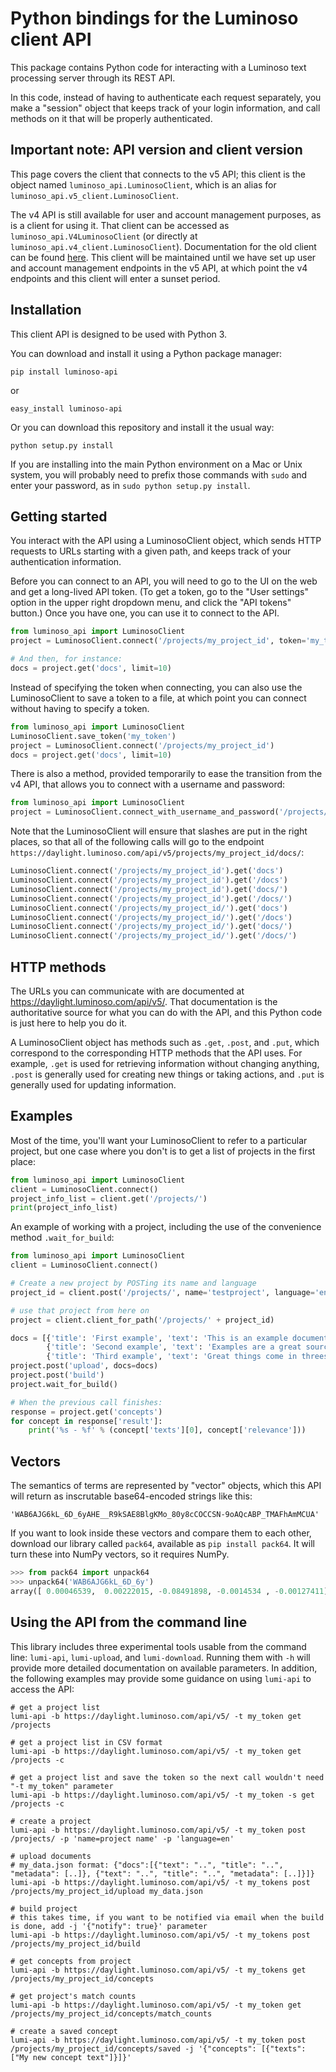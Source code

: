 Python bindings for the Luminoso client API
===========================================

This package contains Python code for interacting with a Luminoso text
processing server through its REST API.

In this code, instead of having to authenticate each request separately,
you make a "session" object that keeps track of your login information,
and call methods on it that will be properly authenticated.


Important note: API version and client version
----------------------------------------------

This page covers the client that connects to the v5 API; this client is the
object named `luminoso_api.LuminosoClient`, which is an alias for
`luminoso_api.v5_client.LuminosoClient`.

The v4 API is still available for user and account management purposes, as is a
client for using it. That client can be accessed as
`luminoso_api.V4LuminosoClient` (or directly at
`luminoso_api.v4_client.LuminosoClient`). Documentation for the old client can
be found
[here](https://github.com/LuminosoInsight/luminoso-api-client-python/blob/master/V4_README.md).
This client will be maintained until we have set up user and account management
endpoints in the v5 API, at which point the v4 endpoints and this client will
enter a sunset period.

Installation
------------
This client API is designed to be used with Python 3.

You can download and install it using a Python package manager:

    pip install luminoso-api

or

    easy_install luminoso-api

Or you can download this repository and install it the usual way:

    python setup.py install

If you are installing into the main Python environment on a Mac or Unix
system, you will probably need to prefix those commands with `sudo` and
enter your password, as in `sudo python setup.py install`.

Getting started
---------------
You interact with the API using a LuminosoClient object, which sends HTTP
requests to URLs starting with a given path, and keeps track of your
authentication information.

Before you can connect to an API, you will need to go to the UI on the web and
get a long-lived API token.  (To get a token, go to the "User settings" option
in the upper right dropdown menu, and click the "API tokens" button.)  Once you
have one, you can use it to connect to the API.

```python
from luminoso_api import LuminosoClient
project = LuminosoClient.connect('/projects/my_project_id', token='my_token')

# And then, for instance:
docs = project.get('docs', limit=10)
```

Instead of specifying the token when connecting, you can also use the
LuminosoClient to save a token to a file, at which point you can connect
without having to specify a token.

```python
from luminoso_api import LuminosoClient
LuminosoClient.save_token('my_token')
project = LuminosoClient.connect('/projects/my_project_id')
docs = project.get('docs', limit=10)
```

There is also a method, provided temporarily to ease the transition from the v4
API, that allows you to connect with a username and password:

```python
from luminoso_api import LuminosoClient
project = LuminosoClient.connect_with_username_and_password('/projects/my_project_id', username='my_username')
```

Note that the LuminosoClient will ensure that slashes are put in the right
places, so that all of the following calls will go to the endpoint
`https://daylight.luminoso.com/api/v5/projects/my_project_id/docs/`:

```python
LuminosoClient.connect('/projects/my_project_id').get('docs')
LuminosoClient.connect('/projects/my_project_id').get('/docs')
LuminosoClient.connect('/projects/my_project_id').get('docs/')
LuminosoClient.connect('/projects/my_project_id').get('/docs/')
LuminosoClient.connect('/projects/my_project_id/').get('docs')
LuminosoClient.connect('/projects/my_project_id/').get('/docs')
LuminosoClient.connect('/projects/my_project_id/').get('docs/')
LuminosoClient.connect('/projects/my_project_id/').get('/docs/')
```

HTTP methods
------------

The URLs you can communicate with are documented at https://daylight.luminoso.com/api/v5/.
That documentation is the authoritative source for what you can do with the
API, and this Python code is just here to help you do it.

A LuminosoClient object has methods such as `.get`, `.post`, and `.put`,
which correspond to the corresponding HTTP methods that the API uses. For
example, `.get` is used for retrieving information without changing anything,
`.post` is generally used for creating new things or taking actions, and `.put`
is generally used for updating information.

Examples
--------

Most of the time, you'll want your LuminosoClient to refer to a particular
project, but one case where you don't is to get a list of projects in the first
place:

```python
from luminoso_api import LuminosoClient
client = LuminosoClient.connect()
project_info_list = client.get('/projects/')
print(project_info_list)
```

An example of working with a project, including the use of the convenience method `.wait_for_build`:

```python
from luminoso_api import LuminosoClient
client = LuminosoClient.connect()

# Create a new project by POSTing its name and language
project_id = client.post('/projects/', name='testproject', language='en')['project_id']

# use that project from here on
project = client.client_for_path('/projects/' + project_id)

docs = [{'title': 'First example', 'text': 'This is an example document.'},
        {'title': 'Second example', 'text': 'Examples are a great source of inspiration.'},
        {'title': 'Third example', 'text': 'Great things come in threes.'}]
project.post('upload', docs=docs)
project.post('build')
project.wait_for_build()

# When the previous call finishes:
response = project.get('concepts')
for concept in response['result']:
    print('%s - %f' % (concept['texts'][0], concept['relevance']))
```

Vectors
-------
The semantics of terms are represented by "vector" objects, which this API
will return as inscrutable base64-encoded strings like this:

    'WAB6AJG6kL_6D_6yAHE__R9kSAE8BlgKMo_80y8cCOCCSN-9oAQcABP_TMAFhAmMCUA'

If you want to look inside these vectors and compare them to each other,
download our library called `pack64`, available as `pip install pack64`. It
will turn these into NumPy vectors, so it requires NumPy.

```python
>>> from pack64 import unpack64
>>> unpack64('WAB6AJG6kL_6D_6y')
array([ 0.00046539,  0.00222015, -0.08491898, -0.0014534 , -0.00127411], dtype=float32)
```

Using the API from the command line
-----------------------------------

This library includes three experimental tools usable from the command line:
`lumi-api`, `lumi-upload`, and `lumi-download`.  Running them with `-h` will
provide more detailed documentation on available parameters.  In addition, the
following examples may provide some guidance on using `lumi-api` to access the
API:

```
# get a project list
lumi-api -b https://daylight.luminoso.com/api/v5/ -t my_token get /projects

# get a project list in CSV format
lumi-api -b https://daylight.luminoso.com/api/v5/ -t my_token get /projects -c

# get a project list and save the token so the next call wouldn't need "-t my_token" parameter
lumi-api -b https://daylight.luminoso.com/api/v5/ -t my_token -s get /projects -c

# create a project
lumi-api -b https://daylight.luminoso.com/api/v5/ -t my_token post /projects/ -p 'name=project name' -p 'language=en'

# upload documents
# my_data.json format: {"docs":[{"text": "..", "title": "..", "metadata": [..]}, {"text": "..", "title": "..", "metadata": [..]}]}
lumi-api -b https://daylight.luminoso.com/api/v5/ -t my_tokens post /projects/my_project_id/upload my_data.json

# build project
# this takes time, if you want to be notified via email when the build is done, add -j '{"notify": true}' parameter
lumi-api -b https://daylight.luminoso.com/api/v5/ -t my_tokens post /projects/my_project_id/build

# get concepts from project
lumi-api -b https://daylight.luminoso.com/api/v5/ -t my_tokens get /projects/my_project_id/concepts

# get project's match counts
lumi-api -b https://daylight.luminoso.com/api/v5/ -t my_token get /projects/my_project_id/concepts/match_counts

# create a saved concept
lumi-api -b https://daylight.luminoso.com/api/v5/ -t my_token post /projects/my_project_id/concepts/saved -j '{"concepts": [{"texts": ["My new concept text"]}]}'
```
